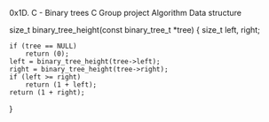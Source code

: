 0x1D. C - Binary trees
C
Group project
Algorithm
Data structure


size_t binary_tree_height(const binary_tree_t *tree)
{
	size_t left, right;

	if (tree == NULL)
		return (0);
	left = binary_tree_height(tree->left);
	right = binary_tree_height(tree->right);
	if (left >= right)
		return (1 + left);
	return (1 + right);
}
